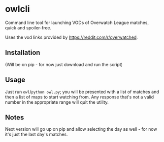 # owlcli
Command line tool for launching VODs of Overwatch League matches, quick and spoiler-free. 

Uses the vod links provided by https://reddit.com/r/overwatched.

## Installation

(Will be on pip - for now just download and run the script)

## Usage

Just run `owl`/`python owl.py`; you will be presented with a list of matches and then a list of maps to start watching from. Any response that's not a valid number in the appropriate range will quit the utility.

## Notes

Next version will go up on pip and allow selecting the day as well - for now it's just the last day's matches.
